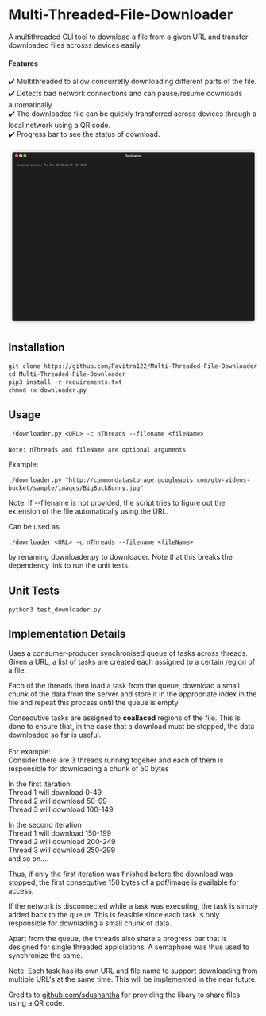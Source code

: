 # Multi-Threaded-File-Downloader

A multithreaded CLI tool to download a file from a given URL and transfer downloaded files acrosss devices easily.

#### Features
:heavy_check_mark: Multithreaded to allow concurretly downloading different parts of the file.  
:heavy_check_mark: Detects bad network connections and can pause/resume downloads automatically.   
:heavy_check_mark: The downloaded file can be quickly transferred across devices through a local network using a QR code.  
:heavy_check_mark: Progress bar to see the status of download.  


![Demo](demo/demo.gif)

## Installation

```
git clone https://github.com/Pavitra122/Multi-Threaded-File-Downloader
cd Multi-Threaded-File-Downloader
pip3 install -r requirements.txt
chmod +x downloader.py
```

## Usage

```
./downloader.py <URL> -c nThreads --filename <fileName>

Note: nThreads and fileName are optional arguments
```
Example:
```
./downloader.py "http://commondatastorage.googleapis.com/gtv-videos-bucket/sample/images/BigBuckBunny.jpg"
```

Note: If --filename is not provided, the script tries to figure out the extension of the file automatically using the URL.

Can be used as 
```
./downloader <URL> -c nThreads --filename <fileName>
```
by renaming downloader.py to downloader. Note that this breaks the dependency link to run the unit tests.


## Unit Tests

```
python3 test_downloader.py
```


## Implementation Details

Uses a consumer-producer synchronised queue of tasks across threads. Given a URL, a list of tasks are created each assigned to a certain region of a file.

Each of the threads then load a task from the queue, download a small chunk of the data from the server and store it in the appropriate index in the file and repeat this process until the queue is empty.

Consecutive tasks are assigned to **coallaced** regions of the file. This is done to ensure that, in the case that a download must be stopped, the data downloaded so far is useful.<br/>
<br/>For example:<br/>
Consider there are 3 threads running togeher and each of them is responsible for downloading a chunk of 50 bytes

In the first iteration:<br/>
Thread 1 will download 0-49<br/>
Thread 2 will download 50-99<br/>
Thread 3 will download 100-149<br/>


In the second iteration<br/>
Thread 1 will download 150-199<br/>
Thread 2 will download 200-249<br/>
Thread 3 will download 250-299<br/>
and so on....<br/>

Thus, if only the first iteration was finished before the download was stopped, the first consequtive 150 bytes of a pdf/image is available for access. 

If the network is disconnected while a task was executing, the task is simply added back to the queue. This is feasible since each task is only responsible for downlading a small chunk of data.

Apart from the queue, the threads also share a progress bar that is designed for single threaded applciations. A semaphore was thus used to synchronize the same.

Note: 
Each task has its own URL and file name to support downloading from multiple URL's at the same time. This will be implemented in the near future.

Credits to [github.com/sdushantha](https://github.com/sdushantha/qr-filetransfer) for providing the libary to share files using a QR code. 





